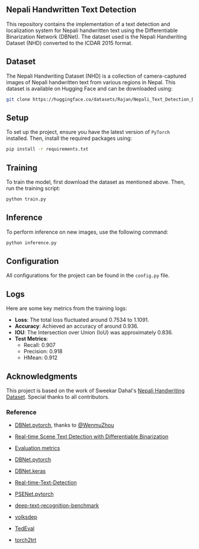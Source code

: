 
## Nepali Handwritten Text Detection

This repository contains the implementation of a text detection and localization system for Nepali handwritten text using the Differentiable Binarization Network (DBNet). The dataset used is the Nepali Handwriting Dataset (NHD) converted to the ICDAR 2015 format.

## Dataset

The Nepali Handwriting Dataset (NHD) is a collection of camera-captured images of Nepali handwritten text from various regions in Nepal. This dataset is available on Hugging Face and can be downloaded using:

```bash
git clone https://huggingface.co/datasets/Rajan/Nepali_Text_Detection_Dataset
```

## Setup

To set up the project, ensure you have the latest version of ```PyTorch``` installed. Then, install the required packages using:

```bash
pip install -r requirements.txt
```

## Training

To train the model, first download the dataset as mentioned above. Then, run the training script:

```bash
python train.py
```

## Inference

To perform inference on new images, use the following command:

```bash
python inference.py
```

## Configuration

All configurations for the project can be found in the `config.py` file.

## Logs

Here are some key metrics from the training logs:

- **Loss**: The total loss fluctuated around 0.7534 to 1.1091.
- **Accuracy**: Achieved an accuracy of around 0.936.
- **IOU**: The Intersection over Union (IoU) was approximately 0.836.
- **Test Metrics**: 
  - Recall: 0.907
  - Precision: 0.918
  - HMean: 0.912



## Acknowledgments

This project is based on the work of Sweekar Dahal's [Nepali Handwriting Dataset](https://github.com/dahalsweekar/Nepali-Handwritten-Dataset-Major-Collection). Special thanks to all contributors.


### Reference

- [DBNet.pytorch](https://github.com/WenmuZhou/DBNet.pytorch), thanks to [@WenmuZhou](https://github.com/WenmuZhou)

- [Real-time Scene Text Detection with Differentiable Binarization](https://arxiv.org/abs/1911.08947)
- [Evaluation metrics](https://github.com/Megvii-CSG/MegReader/blob/master/concern/icdar2015_eval)
- [DBNet.pytorch](https://github.com/WenmuZhou/DBNet.pytorch)
- [DBNet.keras](https://github.com/xuannianz/DifferentiableBinarization/)
- [Real-time-Text-Detection](https://github.com/SURFZJY/Real-time-Text-Detection)
- [PSENet.pytorch](https://github.com/whai362/PSENet)
- [deep-text-recognition-benchmark](https://github.com/clovaai/deep-text-recognition-benchmark)
- [volksdep](https://github.com/Media-Smart/volksdep)
- [TedEval](https://github.com/clovaai/TedEval)
- [torch2trt](https://github.com/NVIDIA-AI-IOT/torch2trt)